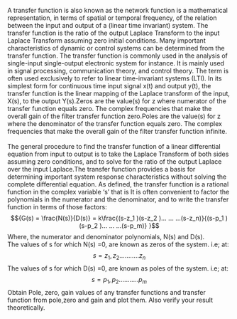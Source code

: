 <script src='https://cdnjs.cloudflare.com/ajax/libs/mathjax/2.7.4/MathJax.js?config=default'></script>
A transfer function is also known as the network function is a mathematical representation, in terms of spatial or temporal frequency, of the relation between the input and output of a (linear time invariant) system. The transfer function is the ratio of the output Laplace Transform to the input Laplace Transform assuming zero initial conditions. Many important characteristics of dynamic or control systems can be determined from the transfer function. The transfer function is commonly used in the analysis of single-input single-output electronic system for instance. It is mainly used in signal processing, communication theory, and control theory. The term is often used exclusively to refer to linear time-invariant systems (LTI). In its simplest form for continuous time input signal x(t) and output y(t), the transfer function is the linear mapping of the Laplace transform of the input, X(s), to the output Y(s).Zeros are the value(s) for z where numerator of the transfer function equals zero. The complex frequencies that make the overall gain of the filter transfer function zero.Poles are the value(s) for z where the denominator of the transfer function equals zero. The complex frequencies that make the overall gain of the filter transfer function infinite. <br><br>
The general procedure to find the transfer function of a linear differential equation from input to output is to take the Laplace Transform of both sides assuming zero conditions, and to solve for the ratio of the output Laplace over the input Laplace.The transfer function provides a basis for determining important system response characteristics without solving the complete differential equation. As defined, the transfer function is a rational function in the complex variable ‘s’ that is It is often convenient to factor the polynomials in the numerator and the denominator, and to write the transfer function in terms of those factors: 
$${G(s) = \frac{N(s)}{D(s)} = k\frac{(s-z_1 )(s-z_2 )... ... ...(s-z_n)}{(s-p_1 )(s-p_2 )... ... ...(s-p_m)} }$$
Where, the numerator and denominator polynomials, N(s) and D(s).<br>
				The values of s for which N(s) =0, are known as zeros of the system. i.e; at: $${s = z_1, z_2……….. z_n}$$
				The values of s for which D(s) =0, are known as poles of the system. i.e; at: $${s = p_1, p_2……….. p_m}$$
				Obtain Pole, zero, gain values of any transfer functions and transfer function from pole,zero and gain and plot them. Also verify your result theoretically.
